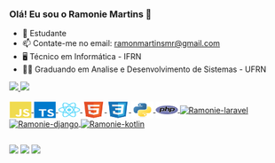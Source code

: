 ### Olá! Eu sou o Ramonie Martins 👋

- 🔭 Estudante
- 📫 Contate-me no email: ramonmartinsmr@gmail.com
- 🖥️ Técnico em Informática - IFRN
- 👨‍💻 Graduando em Analise e Desenvolvimento de Sistemas - UFRN

<a href="https://github.com/ramonie">
  <img height="180em" src="https://github-readme-stats-eight-theta.vercel.app/api?username=ramonie&show_icons=true&theme=dracula&include_all_commits=true&count_private=true"/>
  <img height="180em" src="https://github-readme-stats-eight-theta.vercel.app/api/top-langs/?username=ramonie&layout=compact&langs_count=8&theme=dracula"/>
<div style="display: inline_block"><br>
  <img align="center" alt="Ramonie-Js" height="30" width="40" src="https://raw.githubusercontent.com/devicons/devicon/master/icons/javascript/javascript-plain.svg">
  <img align="center" alt="Ramonie-Ts" height="30" width="40" src="https://raw.githubusercontent.com/devicons/devicon/master/icons/typescript/typescript-plain.svg">
  <img align="center" alt="Ramonie-React" height="30" width="40" src="https://raw.githubusercontent.com/devicons/devicon/master/icons/react/react-original.svg">
  <img align="center" alt="Ramonie-HTML" height="30" width="40" src="https://raw.githubusercontent.com/devicons/devicon/master/icons/html5/html5-original.svg">
  <img align="center" alt="Ramonie-CSS" height="30" width="40" src="https://raw.githubusercontent.com/devicons/devicon/master/icons/css3/css3-original.svg">
  <img align="center" alt="Ramonie-Python" height="30" width="40" src="https://raw.githubusercontent.com/devicons/devicon/master/icons/python/python-original.svg">
  <img align="center" alt="Ramonie-Php" height="30" width="40" src="https://raw.githubusercontent.com/devicons/devicon/master/icons/php/php-original.svg">
  <img align="center" alt="Ramonie-laravel" height="30" width="40"  src="https://cdn.jsdelivr.net/gh/devicons/devicon/icons/laravel/laravel-plain-wordmark.svg" />
  <img align="center" alt="Ramonie-django" height="30" width="40"  <img src="https://cdn.jsdelivr.net/gh/devicons/devicon/icons/django/django-plain.svg" />
  <img align="center" alt="Ramonie-kotlin" height="30" width="40"  <img src="https://cdn.jsdelivr.net/gh/devicons/devicon/icons/kotlin/kotlin.svg](https://icons8.com/icon/ZoxjA0jZDdFZ/kotlin)" />
  
  
          
</div>
  
  ##
<div> 
  <a href="https://www.instagram.com/ramonie_martins/" target="_blank"><img src="https://img.shields.io/badge/-Instagram-%23E4405F?style=for-the-badge&logo=instagram&logoColor=white" target="_blank"></a>
  <a href = "mailto:ramonmartinsmr@gmail.com"><img src="https://img.shields.io/badge/-Gmail-%23333?style=for-the-badge&logo=gmail&logoColor=white" target="_blank"></a>
  <a href="https://www.linkedin.com/in/ramonie-martins-46466b23b/" target="_blank"><img src="https://img.shields.io/badge/-LinkedIn-%230077B5?style=for-the-badge&logo=linkedin&logoColor=white" target="_blank"></a> 
  
</div>
